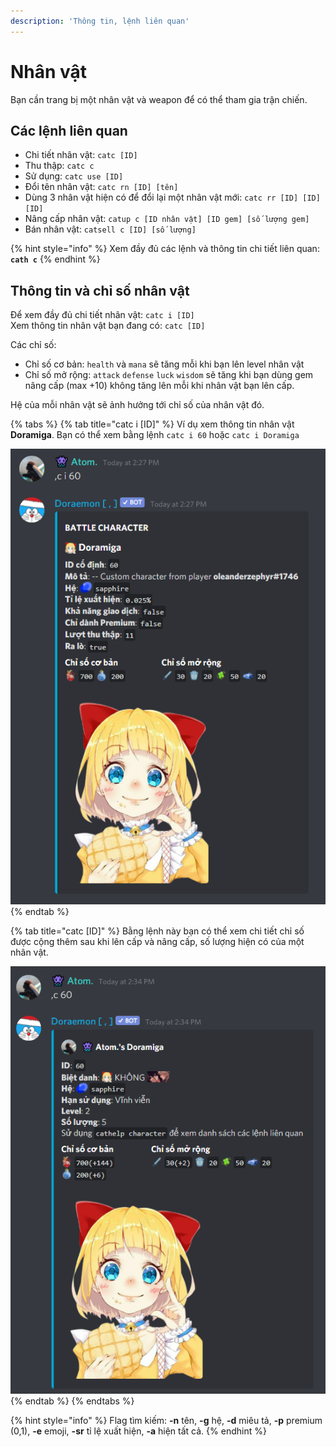 ```yaml
---
description: 'Thông tin, lệnh liên quan'
---
```


# Nhân vật

Bạn cần trang bị một nhân vật và weapon để có thể tham gia trận chiến.

## Các lệnh liên quan

*  Chi tiết nhân vật: `catc [ID]`
*  Thu thập: `catc c`
*  Sử dụng: `catc use [ID]`
*  Đổi tên nhân vật: `catc rn [ID] [tên]`
*  Dùng 3 nhân vật hiện có để đổi lại một nhân vật mới: `catc rr [ID] [ID] [ID]`
*  Nâng cấp nhân vật: `catup c [ID nhân vật] [ID gem] [số lượng gem]`
*  Bán nhân vật: `catsell c [ID] [số lượng]`

{% hint style="info" %}
Xem đầy đủ các lệnh và thông tin chi tiết liên quan: **`cath c`**
{% endhint %}

## Thông tin và chỉ số nhân vật

Để xem đầy đủ chi tiết nhân vật: `catc i [ID]`   
Xem thông tin nhân vật bạn đang có: `catc [ID]`

Các chỉ số:

* Chỉ số cơ bản:  `health` và `mana` sẽ tăng mỗi khi bạn lên level nhân vật
* Chỉ số mở rộng:  `attack` `defense` `luck` `wisdom` sẽ tăng khi bạn dùng gem nâng cấp \(max +10\) không tăng lên mỗi khi nhân vật bạn lên cấp.

Hệ của mỗi nhân vật sẽ ảnh hưởng tới chỉ số của nhân vật đó.  


{% tabs %}
{% tab title="catc i \[ID\]" %}
Ví dụ xem thông tin nhân vật **Doramiga**. Bạn có thể xem bằng lệnh `catc i 60` hoặc `catc i Doramiga`

![Th&#xF4;ng tin nh&#xE2;n v&#x1EAD;t ID Doramiga](../../.gitbook/assets/image%20%285%29.png)
{% endtab %}

{% tab title="catc \[ID\]" %}
Bằng lệnh này bạn có thể xem chi tiết chỉ số được cộng thêm sau khi lên cấp và nâng cấp, số lượng hiện có của một nhân vật.

![Th&#xF4;ng tin Doramiga b&#x1EA1;n &#x111;ang s&#x1EDF; h&#x1EEF;u](../../.gitbook/assets/image%20%286%29.png)
{% endtab %}
{% endtabs %}

{% hint style="info" %}
Flag tìm kiếm: **-n** tên, **-g** hệ, **-d** miêu tả, **-p** premium \(0,1\), **-e** emoji, **-sr** tỉ lệ xuất hiện, **-a** hiện tất cả.
{% endhint %}



